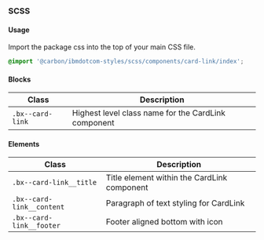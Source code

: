 ### SCSS

#### Usage

Import the package css into the top of your main CSS file.

```css
@import '@carbon/ibmdotcom-styles/scss/components/card-link/index';
```

#### Blocks

| Class            | Description                                         |
| ---------------- | --------------------------------------------------- |
| `.bx--card-link` | Highest level class name for the CardLink component |

#### Elements

| Class                     | Description                                 |
| ------------------------- | ------------------------------------------- |
| `.bx--card-link__title`   | Title element within the CardLink component |
| `.bx--card-link__content` | Paragraph of text styling for CardLink      |
| `.bx--card-link__footer`  | Footer aligned bottom with icon             |
